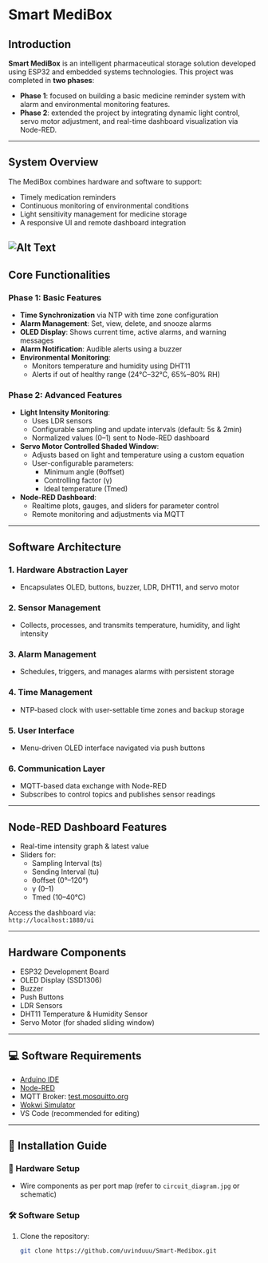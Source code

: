#  Smart MediBox

## Introduction

**Smart MediBox** is an intelligent pharmaceutical storage solution developed using ESP32 and embedded systems technologies. This project was completed in **two phases**:

- **Phase 1**: focused on building a basic medicine reminder system with alarm and environmental monitoring features.
- **Phase 2**: extended the project by integrating dynamic light control, servo motor adjustment, and real-time dashboard visualization via Node-RED.

---

## System Overview

The MediBox combines hardware and software to support:

- Timely medication reminders
- Continuous monitoring of environmental conditions
- Light sensitivity management for medicine storage
- A responsive UI and remote dashboard integration

![Alt Text](relative/path/to/image.jpg)
---

## Core Functionalities

### Phase 1: Basic Features
- **Time Synchronization** via NTP with time zone configuration
- **Alarm Management**: Set, view, delete, and snooze alarms
- **OLED Display**: Shows current time, active alarms, and warning messages
- **Alarm Notification**: Audible alerts using a buzzer
- **Environmental Monitoring**:
  - Monitors temperature and humidity using DHT11
  - Alerts if out of healthy range (24°C–32°C, 65%–80% RH)

### Phase 2: Advanced Features 
- **Light Intensity Monitoring**:
  - Uses LDR sensors
  - Configurable sampling and update intervals (default: 5s & 2min)
  - Normalized values (0–1) sent to Node-RED dashboard
- **Servo Motor Controlled Shaded Window**:
  - Adjusts based on light and temperature using a custom equation
  - User-configurable parameters:  
    - Minimum angle (θoffset)  
    - Controlling factor (γ)  
    - Ideal temperature (Tmed)
- **Node-RED Dashboard**:
  - Realtime plots, gauges, and sliders for parameter control
  - Remote monitoring and adjustments via MQTT

---

## Software Architecture

### 1. **Hardware Abstraction Layer**
- Encapsulates OLED, buttons, buzzer, LDR, DHT11, and servo motor

### 2. **Sensor Management**
- Collects, processes, and transmits temperature, humidity, and light intensity

### 3. **Alarm Management**
- Schedules, triggers, and manages alarms with persistent storage

### 4. **Time Management**
- NTP-based clock with user-settable time zones and backup storage

### 5. **User Interface**
- Menu-driven OLED interface navigated via push buttons

### 6. **Communication Layer**
- MQTT-based data exchange with Node-RED
- Subscribes to control topics and publishes sensor readings

---

##  Node-RED Dashboard Features

- Real-time intensity graph & latest value
- Sliders for:
  - Sampling Interval (ts)
  - Sending Interval (tu)
  - θoffset (0°–120°)
  - γ (0–1)
  - Tmed (10–40°C)

Access the dashboard via:  
`http://localhost:1880/ui`

---

## Hardware Components

- ESP32 Development Board
- OLED Display (SSD1306)
- Buzzer
- Push Buttons
- LDR Sensors
- DHT11 Temperature & Humidity Sensor
- Servo Motor (for shaded sliding window)

---

## 💻 Software Requirements

- [Arduino IDE](https://www.arduino.cc/en/software)
- [Node-RED](https://nodered.org/)
- MQTT Broker: [test.mosquitto.org](https://test.mosquitto.org/)
- [Wokwi Simulator](https://wokwi.com/)
- VS Code (recommended for editing)

---

## 🚀 Installation Guide

### 🔧 Hardware Setup
- Wire components as per port map (refer to `circuit_diagram.jpg` or schematic)

### 🛠️ Software Setup

1. Clone the repository:
   ```bash
   git clone https://github.com/uvinduuu/Smart-Medibox.git
